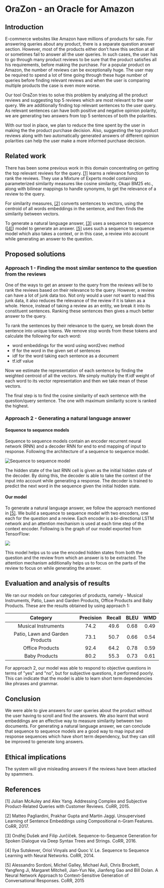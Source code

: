 # OraZon - an Oracle for Amazon

## Introduction

E-commerce websites like Amazon have millions of products for sale. For answering queries about any product, there is a separate question answer section. However, most of the products either don’t have this section at all or sometimes fail to answer all the user queries. In such cases, the user has to go through many product reviews to be sure that the product satisfies all his requirements, before making the purchase. For a popular product on Amazon, the number of reviews can be exceptionally huge. The user may be required to spend a lot of time going through these huge number of queries before finding relevant reviews and when the user is comparing multiple products the case is even more worse.

Our tool OraZon tries to solve this problem by analyzing all the product reviews and suggesting top 5 reviews which are most relevant to the user query. We are additionally finding top relevant sentences to the user query. As relevant sentences can have both positive and negative opinion polarity, we are generating two answers from top 5 sentences of both the polarities. 

With our tool in place, we plan to reduce the time spent by the user in making the the product purchase decision. Also, suggesting the top product reviews along with two automatically generated answers of different opinion polarities can help the user make a more informed purchase decision.

## Related work

There has been some previous work in this domain concentrating on getting the top relevant reviews for the query. [[1]](https://arxiv.org/abs/1512.06863) learns a relevance function to rank the reviews. They use a Mixture of Experts model containing parameterized similarity measures like cosine similarity, Okapi BM25 etc., along with bilinear mappings to handle synonyms, to get the relevance of a review to the query. 

For similarity measures, [[2]](https://arxiv.org/abs/1703.02507) converts sentences to vectors, using the centroid of all words embeddings in the sentence, and then finds the similarity between vectors.

To generate a natural language answer, [[3]](https://arxiv.org/abs/1606.05491) uses a sequence to sequence ([[4]](https://arxiv.org/abs/1409.3215)) model to generate an answer. [[5]](https://arxiv.org/abs/1506.06714) uses such a sequence to sequence model which also takes a context, or in this case, a review into account while generating an answer to the question.    

## Proposed solutions

### Approach 1 - Finding the most similar sentence to the question from the reviews

One of the ways to get an answer to the query from the reviews will be to rank the reviews based on their relevance to the query. However, a review can have a lot of junk data too. Not only would a user not want to read this junk data, it also reduces the relevance of the review if it is taken as a whole. Hence, instead of taking a review as an entity, we break it into its constituent sentences. Ranking these sentences then gives a much better answer to the query.

To rank the sentences by their relevance to the query, we break down the sentence into unique tokens. We remove stop words from these tokens and calculate the following for each word:
- word embeddings for the word using word2vec method
- tf for the word in the given set of sentences
- idf for the word taking each sentence as a document
- tf.idf value

Now we estimate the representation of each sentence by finding the weighted centroid of all the vectors. We simply multiply the tf.idf weight of each word to its vector representation and then we take mean of these vectors. 

The final step is to find the cosine similarity of each sentence with the question/query sentence. The one with maximum similarity score is ranked the highest.

### Approach 2 - Generating a natural language answer

#### Sequence to sequence models

Sequence to sequence models contain an encoder recurrent neural network (RNN) and a decoder RNN for end to end mapping of input to response. Following the architecture of a sequence to sequence model.

![Sequence to sequence model](https://i.stack.imgur.com/YjlBt.png)

The hidden state of the last RNN cell is given as the initial hidden state of the decoder. By doing this, the decoder is able to take the context of the input into account while generating a response. The decoder is trained to predict the next word in the sequence given the initial hidden state.

#### Our model

To generate a natural language answer, we follow the approach mentioned in [[5]](https://arxiv.org/abs/1506.06714). We build a sequence to sequence model with two encoders, one each for the question and a review. Each encoder is a bi-directional LSTM network and an attention mechanism is used at each time step of the context encoder. Following is the graph of our model exported from TensorFlow:

![](https://i.imgur.com/4TgdPd8.png)

This model helps us to use the encoded hidden states from both the question and the review from which an answer is to be extracted. The attention mechanism additionally helps us to focus on the parts of the review to focus on while generating the answer.

## Evaluation and analysis of results

We ran our models on four categories of products, namely - Musical Instruments, Patio, Lawn and Garden Products, Office Products and Baby Products. These are the results obtained by using approach 1:

| Category                        | Precision | Recall |  BLEU  |  WMD  |
|:-------------------------------:|:---------:|:------:|:------:|:-----:|
| Musical Instruments             | 74.2      |  49.6  | 0.68   | 0.49  |
| Patio, Lawn and Garden Products | 73.1      |  50.7  | 0.66   | 0.54  |
| Office Products                 | 92.4      |  64.2  | 0.78   | 0.59  |
| Baby Products                   | 80.2      |  55.3  | 0.73   | 0.61  |

For approach 2, our model was able to respond to objective questions in terms of "yes" and "no", but for subjective questions, it performed poorly. This can indicate that the model is able to learn short term dependencies like phrases and grammar.

## Conclusion

We were able to give answers for user queries about the product without the user having to scroll and find the answers. We also learnt that word embeddings are an effective way to measure similarity between two documents. For generating a natural language answer, we can conclude that sequence to sequence models are a good way to map input and response sequences which have short term dependency, but they can still be improved to generate long answers.

## Ethical implications

The system will give misleading answers if the reviews have been attacked by spammers.

## References

[1] Julian McAuley and Alex Yang. Addressing Complex and Subjective Product-Related Queries with Customer Reviews. CoRR, 2015.

[2] Matteo Pagliardini, Prakhar Gupta and Martin Jaggi. Unsupervised Learning of Sentence Embeddings using Compositional n-Gram Features. CoRR, 2017.

[3] Ondřej Dušek and Filip Jurčíček. Sequence-to-Sequence Generation for Spoken Dialogue via Deep Syntax Trees and Strings. CoRR, 2016.

[4] Ilya Sutskever, Oriol Vinyals and Quoc V. Le. Sequence to Sequence Learning with Neural Networks. CoRR, 2014.

[5] Alessandro Sordoni, Michel Galley, Michael Auli, Chris Brockett, Yangfeng Ji, Margaret Mitchell, Jian-Yun Nie, Jianfeng Gao and Bill Dolan. A Neural Network Approach to Context-Sensitive Generation of Conversational Responses. CoRR, 2015
